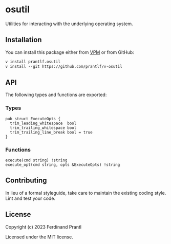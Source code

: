 # osutil

Utilities for interacting with the underlying operating system.

## Installation

You can install this package either from [VPM] or from GitHub:

```txt
v install prantlf.osutil
v install --git https://github.com/prantlf/v-osutil
```

## API

The following types and functions are exported:

### Types

    pub struct ExecuteOpts {
      trim_leading_whitespace  bool
	  trim_trailing_whitespace bool
	  trim_trailing_line_break bool = true
    }

### Functions

    execute(cmd string) !string
    execute_opt(cmd string, opts &ExecuteOpts) !string

## Contributing

In lieu of a formal styleguide, take care to maintain the existing coding style. Lint and test your code.

## License

Copyright (c) 2023 Ferdinand Prantl

Licensed under the MIT license.

[VPM]: https://vpm.vlang.io/packages/prantlf.osutil
